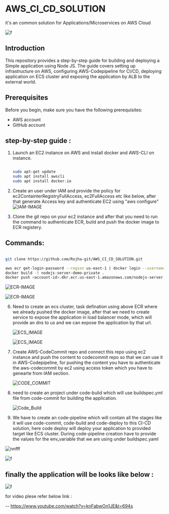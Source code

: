 # AWS_CI_CD_SOLUTION
it's an common solution for Applications/Microservices on AWS Cloud

![f](https://github.com/Rojha-git/AWS_CI_CD_SOLUTION/blob/main/images/AWS_CI_CD.PNG)

## Introduction
This repository provides a step-by-step guide for building and deploying a Simple application using Node JS. The guide covers setting up infrastructure on AWS, configuring AWS-Codepipeline for CI/CD, deploying application on ECS cluster and exposing the application by ALB to the external world.

## Prerequisites
Before you begin, make sure you have the following prerequisites:
- AWS account
- GitHub account

## step-by-step guide :

1. Launch an EC2 instance on AWS and install docker and AWS-CLI on instance.

    ```bash

    sudo apt-get update
    sudo apt install awscli
    sudo apt install docker.io

    ```
2. Create an user under IAM and provide the policy for ec2ContainterRegistryFullAccess, ec2FullAccess etc like below, after that generate Access key and authenticate EC2 using
    "aws configure"
   ![IAM-IMAGE](https://github.com/Rojha-git/AWS_CI_CD_SOLUTION/blob/main/images/aws_iam_policy.PNG)



4. Clone the git repo on your ec2 instance and after that you need to run the command to authenticate ECR, build and push the docker image to ECR registery.
   
## Commands:

```bash

git clone https://github.com/Rojha-git/AWS_CI_CD_SOLUTION.git

aws ecr get-login-password --region us-east-1 | docker login --username AWS --password-stdin <account-id>.dkr.ecr.us-east-1.amazonaws.com
docker build -t nodejs-server-demo-private .
docker push <account-id>.dkr.ecr.us-east-1.amazonaws.com/nodejs-server-demo-private:latest

```

   ![ECR-IMAGE](https://github.com/Rojha-git/AWS_CI_CD_SOLUTION/blob/main/images/ECR_image.PNG)

   
   ![ECR-IMAGE](https://github.com/Rojha-git/AWS_CI_CD_SOLUTION/blob/main/images/Capture1.PNG)

6. Need to create an ecs cluster, task defination using above ECR where we already pushed the docker image, after that we need to create service to expose the application in load balancer mode, which will provide an dns to us and we can expose the application by that url.

   ![ECS_IMAGE](https://github.com/Rojha-git/AWS_CI_CD_SOLUTION/blob/main/images/Capture2.PNG)
   

   ![ECS_IMAGE](https://github.com/Rojha-git/AWS_CI_CD_SOLUTION/blob/main/images/Capture3.PNG)


8. Create AWS-CodeCommit repo and connect this repo using ec2 instance and push the content to codecommit repo so that we can use it in AWS-Codepipeline, for pushing the content you have to authenticate the aws-codecommit by ec2 using access token which you have to genearte from IAM section.

   ![CODE_COMMIT](https://github.com/Rojha-git/AWS_CI_CD_SOLUTION/blob/main/images/Capture5.PNG)
   

9. need to create an project under code-bulid which will use buildspec.yml file from code-commit for building the application.
    

   ![Code_Build](https://github.com/Rojha-git/AWS_CI_CD_SOLUTION/blob/main/images/Capture8.PNG)

10. We have to create an code-pipeline which will contain all the stages like it will use code-commit, code-build and code-deploy to this CI-CD solution, here code deploy will deploy your application to provided target like ECS cluster.
During code-pipeline creation have to provide the values for the env_variable that we are using under buildspec.yaml


  ![nnfff](https://github.com/Rojha-git/AWS_CI_CD_SOLUTION/blob/main/images/Capture6.PNG)

  
  ![f](https://github.com/Rojha-git/AWS_CI_CD_SOLUTION/blob/main/images/Capture7.PNG)

   
     
   ## finally the application will be looks like below :


![f](https://github.com/Rojha-git/AWS_CI_CD_SOLUTION/blob/main/images/Capture10.PNG)

for video plese refer below link :

-- https://www.youtube.com/watch?v=knFabwOn1JE&t=694s


    

    
